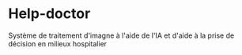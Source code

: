 # Help-doctor
Système de traitement d'imagne à l'aide de l'IA et d'aide à la prise de décision en milieux hospitalier 
